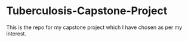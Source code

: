 # Tuberculosis-Capstone-Project
This is the repo for my capstone project which I have chosen as per my interest.
